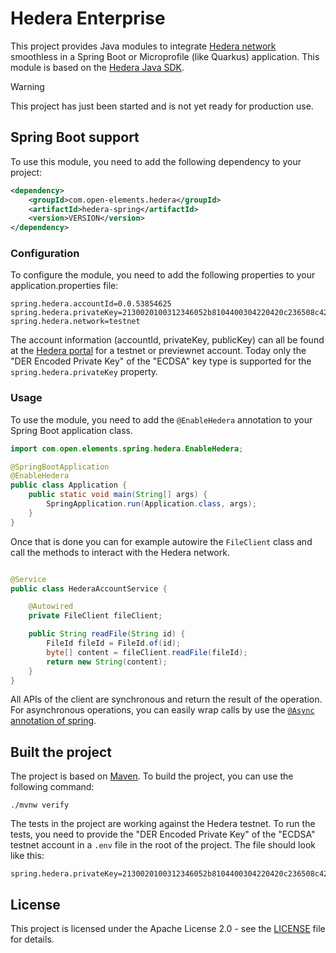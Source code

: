 # Hedera Enterprise
This project provides Java modules to integrate [Hedera network](https://hedera.com) smoothless in a Spring Boot or Microprofile (like Quarkus) application.
This module is based on the [Hedera Java SDK](https://github.com/hashgraph/hedera-sdk-java).

> [!WARNING]  
> This project has just been started and is not yet ready for production use.

## Spring Boot support

To use this module, you need to add the following dependency to your project:

```xml 
<dependency>
    <groupId>com.open-elements.hedera</groupId>
    <artifactId>hedera-spring</artifactId>
    <version>VERSION</version> 
</dependency>
```

### Configuration

To configure the module, you need to add the following properties to your application.properties file:

```properties
spring.hedera.accountId=0.0.53854625
spring.hedera.privateKey=2130020100312346052b8104400304220420c236508c429395a8180b1230f436d389adc5afaa9145456783b57b2045c6cc37
spring.hedera.network=testnet
```

The account information (accountId, privateKey, publicKey) can all be found at the
[Hedera portal](https://portal.hedera.com/) for a testnet or previewnet account.
Today only the "DER Encoded Private Key" of the "ECDSA" key type is supported for the `spring.hedera.privateKey` property.

### Usage

To use the module, you need to add the `@EnableHedera` annotation to your Spring Boot application class.

```java
import com.open.elements.spring.hedera.EnableHedera;

@SpringBootApplication
@EnableHedera
public class Application {
    public static void main(String[] args) {
        SpringApplication.run(Application.class, args);
    }
}
```
 
Once that is done you can for example autowire the `FileClient` class and call the methods to interact with the Hedera network.

```java

@Service
public class HederaAccountService {

    @Autowired
    private FileClient fileClient;

    public String readFile(String id) {
        FileId fileId = FileId.of(id);
        byte[] content = fileClient.readFile(fileId);
        return new String(content);
    }
}
```

All APIs of the client are synchronous and return the result of the operation. For asynchronous operations, you can
easily wrap calls by use the [`@Async` annotation of spring](https://spring.io/guides/gs/async-method).

## Built the project

The project is based on [Maven](https://maven.apache.org/). To build the project, you can use the following command:

```shell
./mvnw verify
```

The tests in the project are working against the Hedera testnet.
To run the tests, you need to provide the "DER Encoded Private Key" of the "ECDSA" testnet account in a `.env` file in
the root of the project. The file should look like this:


```
spring.hedera.privateKey=2130020100312346052b8104400304220420c236508c429395a8180b1230f436d389adc5afaa9145456783b57b2045c6cc37
```

## License

This project is licensed under the Apache License 2.0 - see the [LICENSE](LICENSE) file for details.
